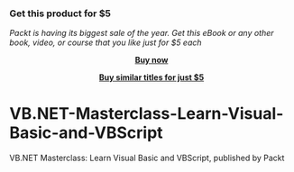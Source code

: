 
### Get this product for $5

<i>Packt is having its biggest sale of the year. Get this eBook or any other book, video, or course that you like just for $5 each</i>


<b><p align='center'>[Buy now](https://packt.link/9781838553241)</p></b>


<b><p align='center'>[Buy similar titles for just $5](https://subscription.packtpub.com/search)</p></b>


# VB.NET-Masterclass-Learn-Visual-Basic-and-VBScript
VB.NET Masterclass: Learn Visual Basic and VBScript, published by Packt
